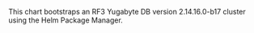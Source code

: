 This chart bootstraps an RF3 Yugabyte DB version 2.14.16.0-b17 cluster using the Helm Package Manager.
